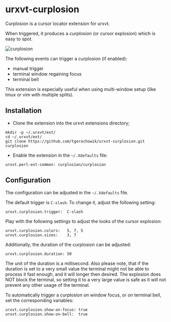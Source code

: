 # urxvt-curplosion

Curplosion is a cursor locator extension for urxvt.

When triggered, it produces a _curplosion_ (or cursor explosion) which is easy to spot.

![curplosion](https://user-images.githubusercontent.com/8438531/112892678-eb9a6800-90d9-11eb-8c32-ce110fb24306.gif)

The following events can trigger a curplosion (if enabled):

* manual trigger
* terminal window regaining focus
* terminal bell

This extension is especially useful when using multi-window setup (like tmux or vim with multiple splits).

## Installation

* Clone the extension into the urxvt extensions directory;

```
mkdir -p ~/.urxvt/ext/
cd ~/.urxvt/ext/
git clone https://github.com/tgorochowik/urxvt-curplosion.git curplosion
```

* Enable the extension in the `~/.Xdefaults` file:

```
urxvt.perl-ext-common: curplosion/curplosion
```

## Configuration

The configuration can be adjusted in the `~/.Xdefaults` file.

The default trigger is `C-slash`.
To change it, adjust the following setting:

```
urxvt.curplosion.trigger:  C-slash
```

Play with the following settings to adjust the looks of the cursor explosion:

```
urxvt.curplosion.colors:   5, 7, 5
urxvt.curplosion.sizes:    3, 7
```

Additionally, the duration of the curplosion can be adjusted:

```
urxvt.curplosion.duration: 50
```

The unit of the duration is a millisecond.
Also please note, that if the duration is set to a very small value the terminal might not be able to process it fast enough, and it will longer then desired.
The explosion does NOT block the terminal, so setting it to a very large value is safe as it will not prevent any other usage of the terminal.

To automatically trigger a curplosion on window focus, or on terminal bell, set the corresponding variables:

```
urxvt.curplosion.show-on-focus: true
urxvt.curplosion.show-on-bell:  true
```
